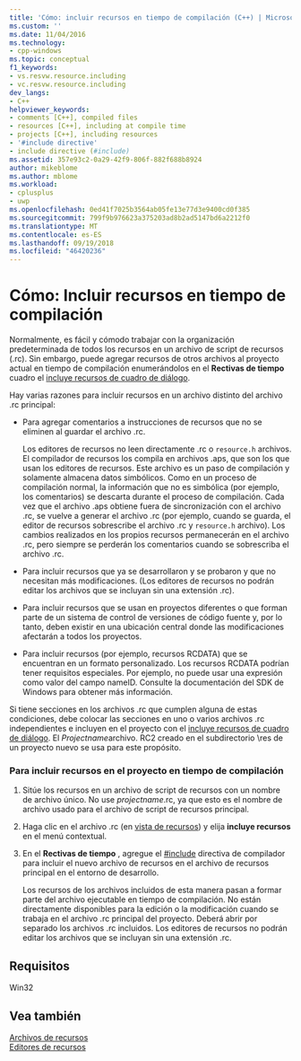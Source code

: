 ```yaml
---
title: 'Cómo: incluir recursos en tiempo de compilación (C++) | Microsoft Docs'
ms.custom: ''
ms.date: 11/04/2016
ms.technology:
- cpp-windows
ms.topic: conceptual
f1_keywords:
- vs.resvw.resource.including
- vc.resvw.resource.including
dev_langs:
- C++
helpviewer_keywords:
- comments [C++], compiled files
- resources [C++], including at compile time
- projects [C++], including resources
- '#include directive'
- include directive (#include)
ms.assetid: 357e93c2-0a29-42f9-806f-882f688b8924
author: mikeblome
ms.author: mblome
ms.workload:
- cplusplus
- uwp
ms.openlocfilehash: 0ed41f7025b3564ab05fe13e77d3e9400cd0f385
ms.sourcegitcommit: 799f9b976623a375203ad8b2ad5147bd6a2212f0
ms.translationtype: MT
ms.contentlocale: es-ES
ms.lasthandoff: 09/19/2018
ms.locfileid: "46420236"
---
```

# <a name="how-to-include-resources-at-compile-time"></a>Cómo: Incluir recursos en tiempo de compilación

Normalmente, es fácil y cómodo trabajar con la organización predeterminada de todos los recursos en un archivo de script de recursos (.rc). Sin embargo, puede agregar recursos de otros archivos al proyecto actual en tiempo de compilación enumerándolos en el **Rectivas de tiempo** cuadro el [incluye recursos de cuadro de diálogo](../windows/resource-includes-dialog-box.md).

Hay varias razones para incluir recursos en un archivo distinto del archivo .rc principal:

- Para agregar comentarios a instrucciones de recursos que no se eliminen al guardar el archivo .rc.

   Los editores de recursos no leen directamente .rc o `resource.h` archivos. El compilador de recursos los compila en archivos .aps, que son los que usan los editores de recursos. Este archivo es un paso de compilación y solamente almacena datos simbólicos. Como en un proceso de compilación normal, la información que no es simbólica (por ejemplo, los comentarios) se descarta durante el proceso de compilación. Cada vez que el archivo .aps obtiene fuera de sincronización con el archivo .rc, se vuelve a generar el archivo .rc (por ejemplo, cuando se guarda, el editor de recursos sobrescribe el archivo .rc y `resource.h` archivo). Los cambios realizados en los propios recursos permanecerán en el archivo .rc, pero siempre se perderán los comentarios cuando se sobrescriba el archivo .rc.

- Para incluir recursos que ya se desarrollaron y se probaron y que no necesitan más modificaciones. (Los editores de recursos no podrán editar los archivos que se incluyan sin una extensión .rc).

- Para incluir recursos que se usan en proyectos diferentes o que forman parte de un sistema de control de versiones de código fuente y, por lo tanto, deben existir en una ubicación central donde las modificaciones afectarán a todos los proyectos.

- Para incluir recursos (por ejemplo, recursos RCDATA) que se encuentran en un formato personalizado. Los recursos RCDATA podrían tener requisitos especiales. Por ejemplo, no puede usar una expresión como valor del campo nameID. Consulte la documentación del SDK de Windows para obtener más información.

Si tiene secciones en los archivos .rc que cumplen alguna de estas condiciones, debe colocar las secciones en uno o varios archivos .rc independientes e incluyen en el proyecto con el [incluye recursos de cuadro de diálogo](../windows/resource-includes-dialog-box.md). El *Projectname*archivo. RC2 creado en el subdirectorio \res de un proyecto nuevo se usa para este propósito.

### <a name="to-include-resources-in-your-project-at-compile-time"></a>Para incluir recursos en el proyecto en tiempo de compilación

1. Sitúe los recursos en un archivo de script de recursos con un nombre de archivo único. No use *projectname*.rc, ya que esto es el nombre de archivo usado para el archivo de script de recursos principal.

2. Haga clic en el archivo .rc (en [vista de recursos](../windows/resource-view-window.md)) y elija **incluye recursos** en el menú contextual.

3. En el **Rectivas de tiempo** , agregue el [#include](../preprocessor/hash-include-directive-c-cpp.md) directiva de compilador para incluir el nuevo archivo de recursos en el archivo de recursos principal en el entorno de desarrollo.

   Los recursos de los archivos incluidos de esta manera pasan a formar parte del archivo ejecutable en tiempo de compilación. No están directamente disponibles para la edición o la modificación cuando se trabaja en el archivo .rc principal del proyecto. Deberá abrir por separado los archivos .rc incluidos. Los editores de recursos no podrán editar los archivos que se incluyan sin una extensión .rc.

## <a name="requirements"></a>Requisitos

Win32

## <a name="see-also"></a>Vea también

[Archivos de recursos](../windows/resource-files-visual-studio.md)<br/>
[Editores de recursos](../windows/resource-editors.md)